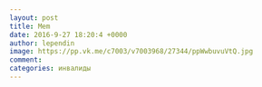 ```yaml
--- 
layout: post 
title: Mem 
date: 2016-9-27 18:20:4 +0000 
author: lependin 
image: https://pp.vk.me/c7003/v7003968/27344/ppWwbuvuVtQ.jpg
comment: 
categories: инвалиды
---
```

